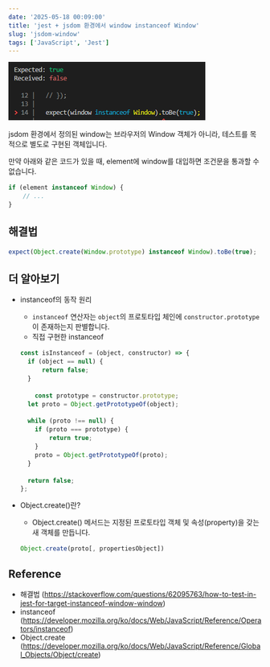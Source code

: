 ```yaml
---
date: '2025-05-18 00:09:00'
title: 'jest + jsdom 환경에서 window instanceof Window'
slug: 'jsdom-window'
tags: ['JavaScript', 'Jest']
---
```


![window](1.png)

jsdom 환경에서 정의된 window는 브라우저의 Window 객체가 아니라, 테스트를 목적으로 별도로 구현된 객체입니다.

만약 아래와 같은 코드가 있을 때, element에 window를 대입하면 조건문을 통과할 수 없습니다.

```js
if (element instanceof Window) {
	// ...
}
```

## 해결법

```js
expect(Object.create(Window.prototype) instanceof Window).toBe(true);
```

## 더 알아보기

- instanceof의 동작 원리
    - `instanceof` 연산자는 `object`의 프로토타입 체인에 `constructor.prototype`이 존재하는지 판별합니다.
    - 직접 구현한 instanceof
    
    ```js
    const isInstanceof = (object, constructor) => {
      if (object == null) {
    	  return false;
      }
    
    	const prototype = constructor.prototype;
      let proto = Object.getPrototypeOf(object);
    
      while (proto !== null) {
        if (proto === prototype) {
    	    return true;
        }
        proto = Object.getPrototypeOf(proto);
      }
      
      return false;
    };
    ```
    
- Object.create()란?
    - Object.create() 메서드는 지정된 프로토타입 객체 및 속성(property)을 갖는 새 객체를 만듭니다.
    
    ```js
    Object.create(proto[, propertiesObject])
    ```
    

## Reference

- 해결법 (https://stackoverflow.com/questions/62095763/how-to-test-in-jest-for-target-instanceof-window-window)
- instanceof (https://developer.mozilla.org/ko/docs/Web/JavaScript/Reference/Operators/instanceof)
- Object.create (https://developer.mozilla.org/ko/docs/Web/JavaScript/Reference/Global_Objects/Object/create)